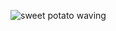 ![sweet potato waving](https://user-images.githubusercontent.com/2546/85082562-243d0680-b184-11ea-812f-4463861a39b2.gif)
